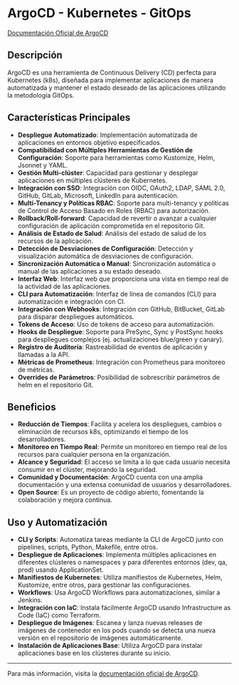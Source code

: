 # ArgoCD - Kubernetes - GitOps

[Documentación Oficial de ArgoCD](https://argo-cd.readthedocs.io/en/stable/)

## Descripción

ArgoCD es una herramienta de Continuous Delivery (CD) perfecta para Kubernetes (k8s), diseñada para implementar aplicaciones de manera automatizada y mantener el estado deseado de las aplicaciones utilizando la metodología GitOps. 

## Características Principales

- **Despliegue Automatizado**: Implementación automatizada de aplicaciones en entornos objetivo especificados.
- **Compatibilidad con Múltiples Herramientas de Gestión de Configuración**: Soporte para herramientas como Kustomize, Helm, Jsonnet y YAML.
- **Gestión Multi-clúster**: Capacidad para gestionar y desplegar aplicaciones en múltiples clústeres de Kubernetes.
- **Integración con SSO**: Integración con OIDC, OAuth2, LDAP, SAML 2.0, GitHub, GitLab, Microsoft, LinkedIn para autenticación.
- **Multi-Tenancy y Políticas RBAC**: Soporte para multi-tenancy y políticas de Control de Acceso Basado en Roles (RBAC) para autorización.
- **Rollback/Roll-forward**: Capacidad de revertir o avanzar a cualquier configuración de aplicación comprometida en el repositorio Git.
- **Análisis de Estado de Salud**: Análisis del estado de salud de los recursos de la aplicación.
- **Detección de Desviaciones de Configuración**: Detección y visualización automática de desviaciones de configuración.
- **Sincronización Automática o Manual**: Sincronización automática o manual de las aplicaciones a su estado deseado.
- **Interfaz Web**: Interfaz web que proporciona una vista en tiempo real de la actividad de las aplicaciones.
- **CLI para Automatización**: Interfaz de línea de comandos (CLI) para automatización e integración con CI.
- **Integración con Webhooks**: Integración con GitHub, BitBucket, GitLab para disparar despliegues automáticos.
- **Tokens de Acceso**: Uso de tokens de acceso para automatización.
- **Hooks de Despliegue**: Soporte para PreSync, Sync y PostSync hooks para despliegues complejos (ej. actualizaciones blue/green y canary).
- **Registro de Auditoría**: Rastreabilidad de eventos de aplicación y llamadas a la API.
- **Métricas de Prometheus**: Integración con Prometheus para monitoreo de métricas.
- **Overrides de Parámetros**: Posibilidad de sobrescribir parámetros de helm en el repositorio Git.

## Beneficios

- **Reducción de Tiempos**: Facilita y acelera los despliegues, cambios o eliminación de recursos k8s, optimizando el tiempo de los desarrolladores.
- **Monitoreo en Tiempo Real**: Permite un monitoreo en tiempo real de los recursos para cualquier persona en la organización.
- **Alcance y Seguridad**: El acceso se limita a lo que cada usuario necesita consumir en el clúster, mejorando la seguridad.
- **Comunidad y Documentación**: ArgoCD cuenta con una amplia documentación y una extensa comunidad de usuarios y desarrolladores.
- **Open Source**: Es un proyecto de código abierto, fomentando la colaboración y mejora continua.

## Uso y Automatización

- **CLI y Scripts**: Automatiza tareas mediante la CLI de ArgoCD junto con pipelines, scripts, Python, Makefile, entre otros.
- **Despliegue de Aplicaciones**: Implementa múltiples aplicaciones en diferentes clústeres o namespaces y para diferentes entornos (dev, qa, prod) usando ApplicationSet.
- **Manifiestos de Kubernetes**: Utiliza manifiestos de Kubernetes, Helm, Kustomize, entre otros, para gestionar las configuraciones.
- **Workflows**: Usa ArgoCD Workflows para automatizaciones, similar a Jenkins.
- **Integración con IaC**: Instala fácilmente ArgoCD usando Infrastructure as Code (IaC) como Terraform.
- **Despliegue de Imágenes**: Escanea y lanza nuevas releases de imágenes de contenedor en los pods cuando se detecta una nueva versión en el repositorio de imágenes automáticamente.
- **Instalación de Aplicaciones Base**: Utiliza ArgoCD para instalar aplicaciones base en los clústeres durante su inicio.

---

Para más información, visita la [documentación oficial de ArgoCD](https://argo-cd.readthedocs.io/en/stable/).
